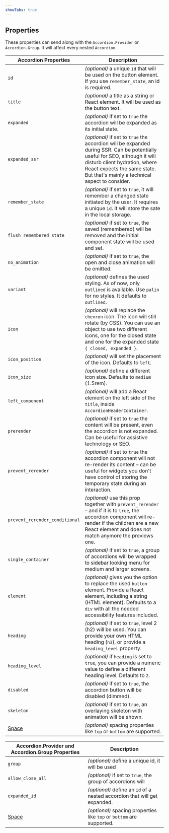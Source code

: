 ```yaml
---
showTabs: true
---
```


## Properties

These properties can send along with the `Accordion.Provider` or `Accordion.Group`. It will affect every nested `Accordion`.

| Accordion Properties                        | Description                                                                                                                                                                                                                                  |
| ------------------------------------------- | -------------------------------------------------------------------------------------------------------------------------------------------------------------------------------------------------------------------------------------------- |
| `id`                                        | _(optional)_ a unique `id` that will be used on the button element. If you use `remember_state`, an id is required.                                                                                                                          |
| `title`                                     | _(optional)_ a title as a string or React element. It will be used as the button text.                                                                                                                                                       |
| `expanded`                                  | _(optional)_ if set to `true` the accordion will be expanded as its initial state.                                                                                                                                                           |
| `expanded_ssr`                              | _(optional)_ if set to `true` the accordion will be expanded during SSR. Can be potentially useful for SEO, although it will disturb client hydration, where React expects the same state. But that's mainly a technical aspect to consider. |
| `remember_state`                            | _(optional)_ if set to `true`, it will remember a changed state initiated by the user. It requires a unique `id`. It will store the sate in the local storage.                                                                               |
| `flush_remembered_state`                    | _(optional)_ if set to `true`, the saved (remembered) will be removed and the initial component state will be used and set.                                                                                                                  |
| `no_animation`                              | _(optional)_ if set to `true`, the open and close animation will be omitted.                                                                                                                                                                 |
| `variant`                                   | _(optional)_ defines the used styling. As of now, only `outlined` is available. Use `palin` for no styles. It defaults to `outlined`.                                                                                                        |
| `icon`                                      | _(optional)_ will replace the `chevron` icon. The icon will still rotate (by CSS). You can use an object to use two different icons, one for the closed state and one for the expanded state `{ closed, expanded }`.                         |
| `icon_position`                             | _(optional)_ will set the placement of the icon. Defaults to `left`.                                                                                                                                                                         |
| `icon_size`                                 | _(optional)_ define a different icon size. Defaults to `medium` (1.5rem).                                                                                                                                                                    |
| `left_component`                            | _(optional)_ will add a React element on the left side of the `title`, inside `AccordionHeaderContainer`.                                                                                                                                    |
| `prerender`                                 | _(optional)_ if set to `true` the content will be present, even the accordion is not expanded. Can be useful for assistive technology or SEO.                                                                                                |
| `prevent_rerender`                          | _(optional)_ if set to `true` the accordion component will not re-render its content – can be useful for widgets you don't have control of storing the temporary state during an interaction.                                                |
| `prevent_rerender_conditional`              | _(optional)_ use this prop together with `prevent_rerender` – and if it is to `true`, the accordion component will re-render if the children are a new React element and does not match anymore the previews one.                            |
| `single_container`                          | _(optional)_ if set to `true`, a group of accordions will be wrapped to sidebar looking menu for medium and larger screens.                                                                                                                  |
| `element`                                   | _(optional)_ gives you the option to replace the used `button` element. Provide a React element, including a string (HTML element). Defaults to a `div` with all the needed accessibility features included.                                 |
| `heading`                                   | _(optional)_ if set to `true`, level 2 (h2) will be used. You can provide your own HTML heading (`h3`), or provide a `heading_level` property.                                                                                               |
| `heading_level`                             | _(optional)_ if `heading` is set to `true`, you can provide a numeric value to define a different heading level. Defaults to `2`.                                                                                                            |
| `disabled`                                  | _(optional)_ if set to `true`, the accordion button will be disabled (dimmed).                                                                                                                                                               |
| `skeleton`                                  | _(optional)_ if set to `true`, an overlaying skeleton with animation will be shown.                                                                                                                                                          |
| [Space](/uilib/components/space/properties) | _(optional)_ spacing properties like `top` or `bottom` are supported.                                                                                                                                                                        |

| Accordion.Provider and Accordion.Group Properties | Description                                                               |
| ------------------------------------------------- | ------------------------------------------------------------------------- |
| `group`                                           | _(optional)_ define a unique id, it will be used                          |
| `allow_close_all`                                 | _(optional)_ if set to `true`, the group of accordions will               |
| `expanded_id`                                     | _(optional)_ define an `id` of a nested accordion that will get expanded. |
| [Space](/uilib/components/space/properties)       | _(optional)_ spacing properties like `top` or `bottom` are supported.     |
